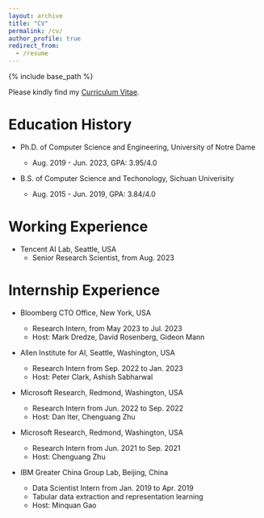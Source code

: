 ```yaml
---
layout: archive
title: "CV"
permalink: /cv/
author_profile: true
redirect_from:
  - /resume
---
```


{% include base_path %}

Please kindly find my [Curriculum Vitae](/files/Wenhao_CV.pdf).

Education History
======

* Ph.D. of Computer Science and Engineering, University of Notre Dame
  * Aug. 2019 - Jun. 2023, GPA: 3.95/4.0

* B.S. of Computer Science and Techonology, Sichuan Univerisity
  * Aug. 2015 - Jun. 2019, GPA: 3.84/4.0

Working Experience
======

* Tencent AI Lab, Seattle, USA
  * Senior Research Scientist, from Aug. 2023

Internship Experience
======

* Bloomberg CTO Office, New York, USA
  * Research Intern, from May 2023 to Jul. 2023
  * Host: Mark Dredze, David Rosenberg, Gideon Mann 

* Allen Institute for AI, Seattle, Washington, USA
  * Research Intern from Sep. 2022 to Jan. 2023
  * Host: Peter Clark, Ashish Sabharwal

* Microsoft Research, Redmond, Washington, USA
  * Research Intern from Jun. 2022 to Sep. 2022
  * Host: Dan Iter, Chenguang Zhu

* Microsoft Research, Redmond, Washington, USA
  * Research Intern from Jun. 2021 to Sep. 2021
  * Host: Chenguang Zhu

* IBM Greater China Group Lab, Beijing, China
  * Data Scientist Intern from Jan. 2019 to Apr. 2019
  * Tabular data extraction and representation learning
  * Host: Minquan Gao

<!-- Leadership Experience
======
* Arizona State University, Tempe, Arizona, USA
  * Innovation and Leadership Program in Summer 2017

* Junior Achievement (JA), Chengdu, China
  *  -->

<!-- 
Service
======
* Conference PC / Reviewer: ICLR / Neurips / ICML / ACL / EMNLP / NAACL / ARR
* Journal Reviewer: TKDD / IJIS / Big Data / TNNLS / WWWJ / KBS / TKDE / CSUR
 -->

<!-- Thesis
======
* Proposal at 05/13/2022 \[[slides](/thesis/Wenhao_ThesisProposal.pdf)\] \[[p1](/thesis/P1.pdf)\] \[[p2](/thesis/P2.pdf)\] \[[p3](/thesis/P3.pdf)\] -->